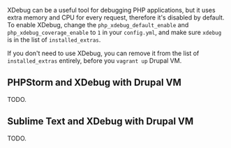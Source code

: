 XDebug can be a useful tool for debugging PHP applications, but it uses extra memory and CPU for every request, therefore it's disabled by default. To enable XDebug, change the `php_xdebug_default_enable` and `php_xdebug_coverage_enable` to `1` in your `config.yml`, and make sure `xdebug` is in the list of `installed_extras`.

If you don't need to use XDebug, you can remove it from the list of `installed_extras` entirely, before you `vagrant up` Drupal VM.

## PHPStorm and XDebug with Drupal VM

TODO.

## Sublime Text and XDebug with Drupal VM

TODO.